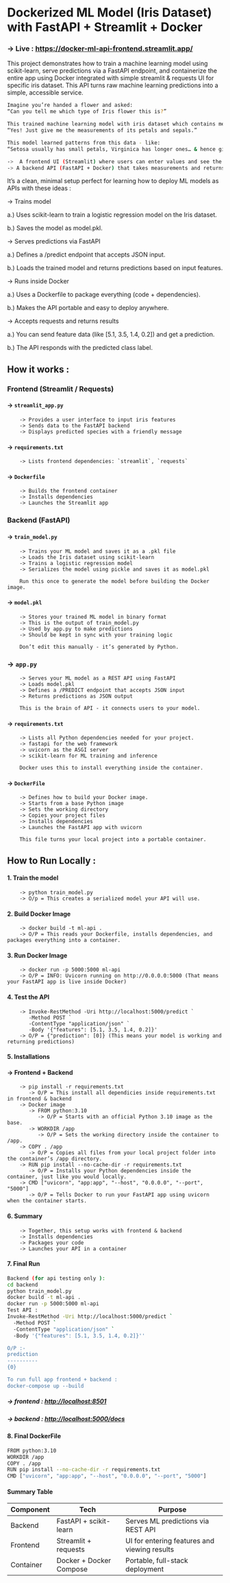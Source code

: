 #  Dockerized ML Model (Iris Dataset) with FastAPI + Streamlit + Docker

### → Live : https://docker-ml-api-frontend.streamlit.app/
This project demonstrates how to train a machine learning model using scikit-learn, serve predictions via a FastAPI endpoint, and containerize the entire app using Docker integrated with simple streamlit & requests UI for specific iris dataset. This API turns raw machine learning predictions into a simple, accessible service. 
```bash
Imagine you’re handed a flower and asked:
“Can you tell me which type of Iris flower this is?”

This trained machine learning model with iris dataset which contains measurements of 3 types of Iris flowers: Setosa, Versicolor, Virginica says:
“Yes! Just give me the measurements of its petals and sepals.”

This model learned patterns from this data - like:
“Setosa usually has small petals, Virginica has longer ones… & hence give predictions.”

->  A frontend UI (Streamlit) where users can enter values and see the result = https://docker-ml-api-frontend.streamlit.app/
-> A backend API (FastAPI + Docker) that takes measurements and returns a prediction = https://docker-ml-api.onrender.com/docs

```
It’s a clean, minimal setup perfect for learning how to deploy ML models as APIs with these ideas : 

→ Trains model

   a.) Uses scikit-learn to train a logistic regression model on the Iris dataset.

   b.) Saves the model as model.pkl.
   
→ Serves predictions via FastAPI

   a.) Defines a /predict endpoint that accepts JSON input.

   b.) Loads the trained model and returns predictions based on input features.
   
→ Runs inside Docker

   a.) Uses a Dockerfile to package everything (code + dependencies).

   b.) Makes the API portable and easy to deploy anywhere.
   
→ Accepts requests and returns results

   a.) You can send feature data (like [5.1, 3.5, 1.4, 0.2]) and get a prediction.

   b.) The API responds with the predicted class label.

## How it works :

###  Frontend (Streamlit / Requests)
#### → `streamlit_app.py`
        -> Provides a user interface to input iris features  
        -> Sends data to the FastAPI backend  
        -> Displays predicted species with a friendly message  

#### → `requirements.txt`
        -> Lists frontend dependencies: `streamlit`, `requests`  

#### → `Dockerfile`
        -> Builds the frontend container  
        -> Installs dependencies  
        -> Launches the Streamlit app

###  Backend (FastAPI)
#### → `train_model.py`
        -> Trains your ML model and saves it as a .pkl file
        -> Loads the Iris dataset using scikit-learn
        -> Trains a logistic regression model
        -> Serializes the model using pickle and saves it as model.pkl
        
        Run this once to generate the model before building the Docker image.
#### → `model.pkl`
        -> Stores your trained ML model in binary format
        -> This is the output of train_model.py
        -> Used by app.py to make predictions
        -> Should be kept in sync with your training logic
        
        Don’t edit this manually - it’s generated by Python.
### → `app.py`
        -> Serves your ML model as a REST API using FastAPI
        -> Loads model.pkl
        -> Defines a /PREDICT endpoint that accepts JSON input
        -> Returns predictions as JSON output
        
        This is the brain of API - it connects users to your model.
#### → `requirements.txt`
        -> Lists all Python dependencies needed for your project.
        -> fastapi for the web framework
        -> uvicorn as the ASGI server
        -> scikit-learn for ML training and inference
        
        Docker uses this to install everything inside the container.
#### → `DockerFile`
        -> Defines how to build your Docker image.
        -> Starts from a base Python image
        -> Sets the working directory
        -> Copies your project files
        -> Installs dependencies
        -> Launches the FastAPI app with uvicorn
       
        This file turns your local project into a portable container.

## How to Run Locally :

#### 1. Train the model
        -> python train_model.py
        -> O/p = This creates a serialized model your API will use.
#### 2. Build Docker Image
        -> docker build -t ml-api .
        -> O/P = This reads your Dockerfile, installs dependencies, and packages everything into a container.
#### 3. Run Docker Image 
        -> docker run -p 5000:5000 ml-api
        -> O/P = INFO: Uvicorn running on http://0.0.0.0:5000 (That means your FastAPI app is live inside Docker)
#### 4. Test the API
        -> Invoke-RestMethod -Uri http://localhost:5000/predict `
           -Method POST `
           -ContentType "application/json" `
           -Body '{"features": [5.1, 3.5, 1.4, 0.2]}'
        -> O/P = {"prediction": [0]} (This means your model is working and returning predictions)
#### 5. Installations 
#### → Frontend + Backend
        -> pip install -r requirements.txt
           -> O/P = This install all dependicies inside requirements.txt in frontend & backend 
        -> Docker image 
           -> FROM python:3.10
              -> O/P = Starts with an official Python 3.10 image as the base.
           -> WORKDIR /app
              -> O/P = Sets the working directory inside the container to /app.
        -> COPY . /app
           -> O/P = Copies all files from your local project folder into the container’s /app directory.
        -> RUN pip install --no-cache-dir -r requirements.txt
           -> O/P = Installs your Python dependencies inside the container, just like you would locally.
        -> CMD ["uvicorn", "app:app", "--host", "0.0.0.0", "--port", "5000"]
           -> O/P = Tells Docker to run your FastAPI app using uvicorn when the container starts.
#### 6. Summary 
        -> Together, this setup works with frontend & backend 
        -> Installs dependencies
        -> Packages your code
        -> Launches your API in a container
#### 7. Final Run 
```bash
Backend (for api testing only ):
cd backend
python train_model.py
docker build -t ml-api .
docker run -p 5000:5000 ml-api
Test API : 
Invoke-RestMethod -Uri http://localhost:5000/predict `
  -Method POST `
  -ContentType "application/json" `
  -Body '{"features": [5.1, 3.5, 1.4, 0.2]}''

O/P :- 
prediction
----------
{0}

To run full app frontend + backend : 
docker-compose up --build
```
#####  → frontend : [http://localhost:8501](https://docker-ml-api-frontend.streamlit.app/)
#####  → backend  : [http://localhost:5000/docs](https://docker-ml-api.onrender.com/docs)

#### 8. Final DockerFile 
```bash
FROM python:3.10
WORKDIR /app
COPY . /app
RUN pip install --no-cache-dir -r requirements.txt
CMD ["uvicorn", "app:app", "--host", "0.0.0.0", "--port", "5000"]
```
#### Summary Table 

| Component |         Tech            |             Purpose                          |
|-----------|-------------------------|----------------------------------------------|
| Backend   | FastAPI + scikit-learn  | Serves ML predictions via REST API           |
| Frontend  | Streamlit + requests    | UI for entering features and viewing results |
| Container | Docker + Docker Compose | Portable, full-stack deployment              |
